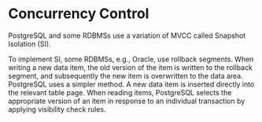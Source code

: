 # Concurrency Control

PostgreSQL and some RDBMSs use a variation of MVCC called Snapshot Isolation (SI).

To implement SI, some RDBMSs, e.g., Oracle, use rollback segments. When writing a new data item, the old version of the item is written to the rollback segment, and subsequently the new item is overwritten to the data area. PostgreSQL uses a simpler method. A new data item is inserted directly into the relevant table page. When reading items, PostgreSQL selects the appropriate version of an item in response to an individual transaction by applying visibility check rules.